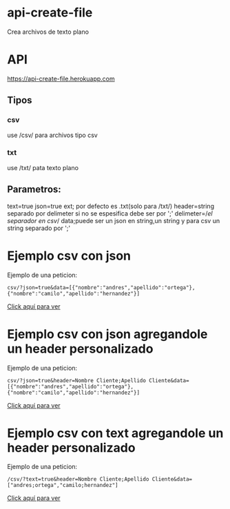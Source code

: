 # api-create-file
Crea archivos de texto plano 

# API
https://api-create-file.herokuapp.com

## Tipos 
### csv 
use /csv/ para archivos tipo csv
### txt
use /txt/ pata texto plano
## Parametros:
text=true
json=true
ext; por defecto es .txt(solo para /txt/)
header=string separado por delimeter si no se espesifica debe ser por ';'
delimeter=/*el separador en csv*/
data;puede ser un json en string,un string y para csv un string separado por ';'

# Ejemplo csv con json
Ejemplo de una peticion:
```
csv/?json=true&data=[{"nombre":"andres","apellido":"ortega"},{"nombre":"camilo","apellido":"hernandez"}]
```
<a target="_blanc" href='https://api-create-file.herokuapp.com/csv/?json=true&data=[{"nombre":"andres","apellido":"ortega"},{"nombre":"camilo","apellido":"hernandez"}]
'>Click aquí para ver<a/>


# Ejemplo csv con json agregandole un header personalizado
Ejemplo de una peticion:
```
csv/?json=true&header=Nombre Cliente;Apellido Cliente&data=[{"nombre":"andres","apellido":"ortega"},{"nombre":"camilo","apellido":"hernandez"}]
```
<a target="_blanc" href='https://api-create-file.herokuapp.com/csv/?json=true&header=Nombre Cliente;Apellido Cliente&data=[{"nombre":"andres","apellido":"ortega"},{"nombre":"camilo","apellido":"hernandez"}]'>Click aquí para ver<a/>

# Ejemplo csv con text agregandole un header personalizado
Ejemplo de una peticion:
```
/csv/?text=true&header=Nombre Cliente;Apellido Cliente&data=["andres;ortega","camilo;hernandez"]
```

<a target="_blanc" href='https://api-create-file.herokuapp.com/csv/?text=true&header=Nombre Cliente;Apellido Cliente&data=["andres;ortega","camilo;hernandez"]'>Click aquí para ver<a/>


